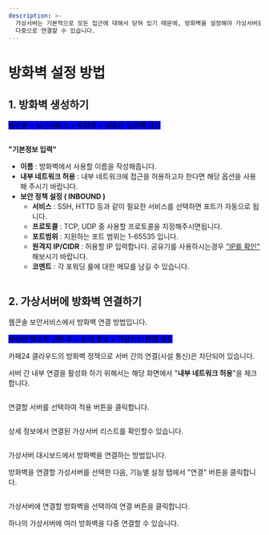 ```yaml
---
description: >-
  가상서버는 기본적으로 모든 접근에 대해서 닫혀 있기 때문에, 방화벽을 설정해야 가상서버로의 접근이 허용됩니다. 가상서버에는 여러 방화벽을
  다중으로 연결할 수 있습니다.
---
```


# 방화벽 설정 방법

## 1. 방화벽 생성하기

<mark style="background-color:blue;">웹콘솔 > 보안서비스 > 방화벽 > 새로운 방화벽 생성</mark>

<div align="left">

<figure><img src="https://filesystem.cafe24.com/hosting/cloud_service/2020/03/12/1817a7ac3176d018f050557ed7fdf19d_1583999970.png" alt=""><figcaption></figcaption></figure>

</div>

**"기본정보 입력"**

* **이름** : 방화벽에서 사용할 이름을 작성해줍니다.
* **내부 네트워크 허용** : 내부 네트워크에 접근을 허용하고자 한다면 해당 옵션을 사용해 주시기 바랍니다.
* **보안 정책 설정 ( INBOUND )** &#x20;
  * **서비스** : SSH, HTTD 등과 같이 필요한 서비스를 선택하면 포트가 자동으로 됩니다.
  * **프로토콜** : TCP, UDP 중 사용할 프로토콜을 지정해주시면됩니다.
  * **포트범위** : 지원하는 포트 범위는 1-65535 입니다.
  * **원격지 IP/CIDR** :  허용할 IP 입력합니다. 공유기를 사용하시는경우 ["IP를 확인"](http://ifconfig.kr/) 해보시기 바랍니다.
  * **코멘트** : 각 포워딩 룰에 대한 메모를 남길 수 있습니다.&#x20;

<div align="left">

<figure><img src="https://filesystem.cafe24.com/hosting/cloud_service/2022/03/16/fbd4e9be511d0f4747cca7987c8e8592_1647396047.jpg" alt=""><figcaption></figcaption></figure>

</div>







## 2. 가상서버에 방화벽 연결하기

웹콘솔 보안서비스에서 방화벽 연결 방법입니다.

<mark style="background-color:blue;">생성한 방화벽 선택 후 > 상세 정보 > 가상서버 연결 설정</mark>

카페24 클라우드의 방화벽 정책으로 서버 간의 연결(사설 통신)은 차단되어 있습니다.

서버 간 내부 연결을 활성화 하기 위해서는 해당 화면에서 "**내부 네트워크 허용**"을 체크합니다.

<div align="left">

<figure><img src="https://filesystem.cafe24.com/hosting/cloud_service/2021/04/09/ff0f0de0ce6b26de352f3e7f430856b0_1617956074.jpg" alt=""><figcaption></figcaption></figure>

</div>

연결할 서버를 선택하여 적용 버튼을 클릭합니다.

<div align="left">

<figure><img src="https://filesystem.cafe24.com/hosting/cloud_service/2020/03/12/cda5e1ad72a8eb1c64d073a9cd70af92_1584000170.png" alt=""><figcaption></figcaption></figure>

</div>

상세 정보에서 연결된 가상서버 리스트를 확인할수 있습니다.

<div align="left">

<figure><img src="https://filesystem.cafe24.com/hosting/cloud_service/2020/03/12/6cc2e864828dcaef02d181b328c578a0_1584000193.png" alt=""><figcaption></figcaption></figure>

</div>

가상서버 대시보드에서 방화벽을 연결하는 방법입니다.

방화벽을 연결할 가성서버를 선택한 다음, 기능별 설정 탭에서 "연결" 버튼을 클릭합니다.

<div align="left">

<figure><img src="https://filesystem.cafe24.com/hosting/cloud_service/2020/03/12/2efc9f9424ce7aaaab9788205b441ac4_1584002222.png" alt=""><figcaption></figcaption></figure>

</div>

가상서버에 연결할 방화벽을 선택하여 연결 버튼을 클릭합니다.

하나의 가상서버에 여러 방화벽을 다중 연결할 수 있습니다.

<div align="left">

<figure><img src="https://filesystem.cafe24.com/hosting/cloud_service/2022/06/15/11a93c489612d4cd887d14bd7130d9f4_1655252012.jpg" alt=""><figcaption></figcaption></figure>

</div>

